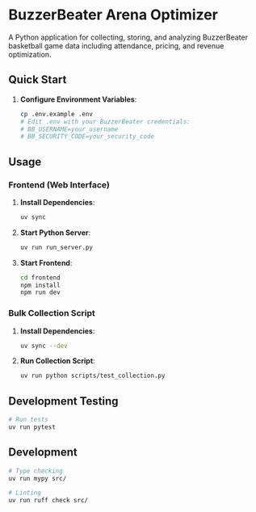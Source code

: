 # BuzzerBeater Arena Optimizer

A Python application for collecting, storing, and analyzing BuzzerBeater basketball game data including attendance, pricing, and revenue optimization.

## Quick Start

1. **Configure Environment Variables**:

   ```bash
   cp .env.example .env
   # Edit .env with your BuzzerBeater credentials:
   # BB_USERNAME=your_username
   # BB_SECURITY_CODE=your_security_code
   ```

## Usage

### Frontend (Web Interface)

1. **Install Dependencies**:

   ```bash
   uv sync
   ```

2. **Start Python Server**:

   ```bash
   uv run run_server.py
   ```

3. **Start Frontend**:

   ```bash
   cd frontend
   npm install
   npm run dev
   ```

### Bulk Collection Script

1. **Install Dependencies**:

   ```bash
   uv sync --dev
   ```

2. **Run Collection Script**:

   ```bash
   uv run python scripts/test_collection.py
   ```

## Development Testing

```bash
# Run tests
uv run pytest
```

## Development

```bash
# Type checking
uv run mypy src/

# Linting
uv run ruff check src/
```
